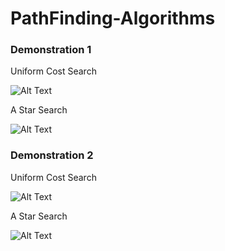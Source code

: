 # PathFinding-Algorithms




### Demonstration 1

Uniform Cost Search 

![Alt Text](https://media.giphy.com/media/t6J5woMAVpVB9mLkQG/giphy.gif)


A Star Search 

![Alt Text](https://media.giphy.com/media/WRZWgbej4FDS3HS5or/giphy.gif)


### Demonstration 2

Uniform Cost Search 

![Alt Text](https://media.giphy.com/media/8YKZHiUQFcyqbMETLm/giphy.gif)


A Star Search 

![Alt Text](https://media.giphy.com/media/fjy9suZ3WaWH8TQVTt/giphy.gif)
